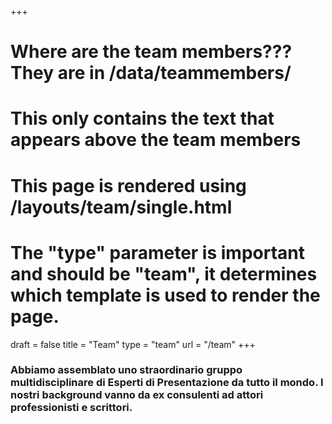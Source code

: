 +++
# Where are the team members??? They are in /data/teammembers/
# This only contains the text that appears above the team members
# This page is rendered using /layouts/team/single.html
# The "type" parameter is important and should be "team", it determines which template is used to render the page.
draft	= false
title	= "Team"
type	= "team"
url		= "/team"
+++

### Abbiamo assemblato uno straordinario gruppo multidisciplinare di Esperti di Presentazione da tutto il mondo. I nostri background vanno da ex consulenti ad attori professionisti e scrittori.